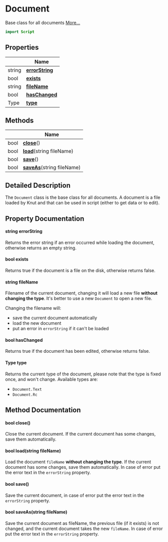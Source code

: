 # Document

Base class for all documents [More...](#detailed-description)

```qml
import Script
```

## Properties

| | Name |
|-|-|
|string|**[errorString](#errorString)**|
|bool|**[exists](#exists)**|
|string|**[fileName](#fileName)**|
|bool|**[hasChanged](#hasChanged)**|
|Type|**[type](#type)**|

## Methods

| | Name |
|-|-|
|bool |**[close](#close)**()|
|bool |**[load](#load)**(string fileName)|
|bool |**[save](#save)**()|
|bool |**[saveAs](#saveAs)**(string fileName)|

## Detailed Description

The `Document` class is the base class for all documents.
A document is a file loaded by Knut and that can be used in script (either to get data or to edit).

## Property Documentation

#### <a name="errorString"></a>string **errorString**

Returns the error string if an error occurred while loading the document, otherwise returns an empty string.

#### <a name="exists"></a>bool **exists**

Returns true if the document is a file on the disk, otherwise returns false.

#### <a name="fileName"></a>string **fileName**

Filename of the current document, changing it will load a new file **without changing the type**. It's better to use
a new `Document` to open a new file.

Changing the filename will:
- save the current document automatically
- load the new document
- put an error in `errorString` if it can't be loaded

#### <a name="hasChanged"></a>bool **hasChanged**

Returns true if the document has been edited, otherwise returns false.

#### <a name="type"></a>Type **type**

Returns the current type of the document, please note that the type is fixed once, and won't change. Available types
are:

- `Document.Text`
- `Document.Rc`

## Method Documentation

#### <a name="close"></a>bool **close**()

Close the current document. If the current document has some changes, save them
automatically.

#### <a name="load"></a>bool **load**(string fileName)

Load the document `fileName` **without changing the type**. If the current document has some changes, save them
automatically. In case of error put the error text in the `errorString` property.

#### <a name="save"></a>bool **save**()

Save the current document, in case of error put the error text in the `errorString` property.

#### <a name="saveAs"></a>bool **saveAs**(string fileName)

Save the current document as fileName, the previous file (if it exists) is not changed, and the current document
takes the new `fileName`. In case of error put the error text in the `errorString` property.

